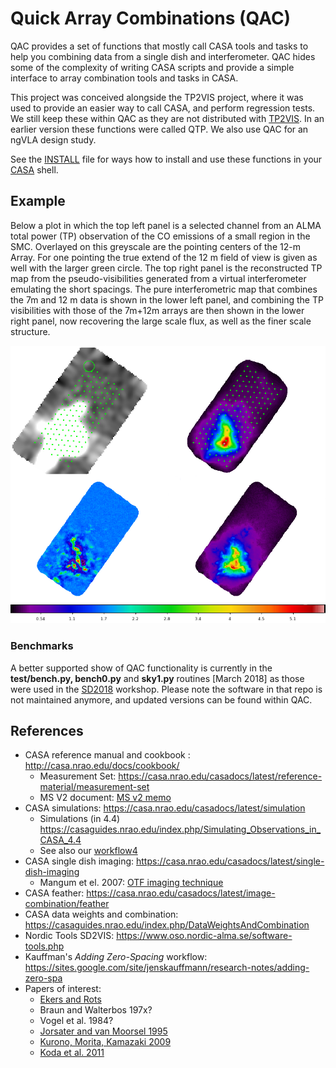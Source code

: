 # Quick Array Combinations (QAC)

QAC provides a set of functions that mostly call CASA tools and tasks
to help you combining data from a single dish and interferometer.
QAC hides some of the complexity of writing CASA scripts and
provide a simple interface to array combination tools and tasks in
CASA.

This project was conceived alongside the TP2VIS project, where it was
used to provide an easier way to call CASA, and perform regression
tests. We still keep these within QAC as they are not distributed with
[TP2VIS](https://github.com/tp2vis/distribute). In an earlier version
these functions were called QTP.  We also use QAC for an ngVLA design
study.

See the
[INSTALL](INSTALL.md)
file for ways how to install and use these functions in your
[CASA](https://casa.nrao.edu/casa_obtaining.shtml)
shell. 

## Example

Below a plot in which the top left panel is a selected channel from an
ALMA total power (TP) observation of the CO emissions of a small
region in the SMC. Overlayed on this greyscale are the pointing
centers of the 12-m Array. For one pointing the true extend of the 12
m field of view is given as well with the larger green circle.  The
top right panel is the reconstructed TP map from the
pseudo-visibilities generated from a virtual interferometer emulating
the short spacings. The pure interferometric map that combines the 7m
and 12 m data is shown in the lower left panel, and combining the TP
visibilities with those of the 7m+12m arrays are then shown in the
lower right panel, now recovering the large scale flux, as well as the
finer scale structure.

![example-smc2](figures/example-smc2.png)


### Benchmarks

A better supported show of QAC functionality is currently in the **test/bench.py, bench0.py** and **sky1.py** routines [March 2018] as those were used in the
[SD2018](https://github.com/teuben/sd2018) workshop. Please note the software in that repo is not maintained anymore, and updated versions can be found
within QAC.


## References

* CASA reference manual and cookbook : http://casa.nrao.edu/docs/cookbook/
   * Measurement Set: https://casa.nrao.edu/casadocs/latest/reference-material/measurement-set
   * MS V2 document: [MS v2 memo](https://casa.nrao.edu/casadocs/latest/reference-material/229-1.ps/@@download/file/229.ps)
* CASA simulations: https://casa.nrao.edu/casadocs/latest/simulation
  * Simulations (in 4.4) https://casaguides.nrao.edu/index.php/Simulating_Observations_in_CASA_4.4
  * See also our [workflow4](workflow4.md)
* CASA single dish imaging:  https://casa.nrao.edu/casadocs/latest/single-dish-imaging
  * Mangum et el. 2007:  [OTF imaging technique](https://www.aanda.org/articles/aa/pdf/2007/41/aa7811-07.pdf)
* CASA feather: https://casa.nrao.edu/casadocs/latest/image-combination/feather
* CASA data weights and combination:  https://casaguides.nrao.edu/index.php/DataWeightsAndCombination
* Nordic Tools SD2VIS: https://www.oso.nordic-alma.se/software-tools.php
* Kauffman's *Adding Zero-Spacing* workflow: https://sites.google.com/site/jenskauffmann/research-notes/adding-zero-spa
* Papers of interest:
  * [Ekers and Rots]()
  * Braun and Walterbos  197x?
  * Vogel et al.   1984?
  * [Jorsater and van Moorsel 1995](http://adsabs.harvard.edu/abs/1995AJ....110.2037J)
  * [Kurono, Morita, Kamazaki 2009](http://adsabs.harvard.edu/abs/2009PASJ...61..873K)
  * [Koda et al. 2011](http://adsabs.harvard.edu/abs/2011ApJS..193...19K)
